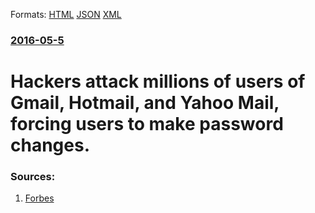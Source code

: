 
Formats: [HTML](/news/2016/05/5/hackers-attack-millions-of-users-of-gmail-hotmail-and-yahoo-mail-forcing-users-to-make-password-changes.html)  [JSON](/news/2016/05/5/hackers-attack-millions-of-users-of-gmail-hotmail-and-yahoo-mail-forcing-users-to-make-password-changes.json)  [XML](/news/2016/05/5/hackers-attack-millions-of-users-of-gmail-hotmail-and-yahoo-mail-forcing-users-to-make-password-changes.xml)  

### [2016-05-5](/news/2016/05/5/index.md)

# Hackers attack millions of users of Gmail, Hotmail, and Yahoo Mail, forcing users to make password changes. 




### Sources:

1. [Forbes](https://www.forbes.com/sites#/sites/bensin/2016/05/05/if-you-use-gmail-hotmail-or-yahoo-mail-you-should-change-your-password-now/#7d9f4028683b)
